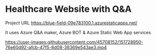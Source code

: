 # Healthcare Website with Q&A 
Project URL https://blue-field-09e783100.1.azurestaticapps.net/

It uses Azure Q&A maker, Azure BOT & Azure Static Web App services


https://user-images.githubusercontent.com/45708152/151728950-76e60d92-afcb-47f5-8d08-38369e543ae3.mp4

